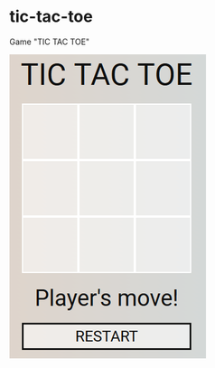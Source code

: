 # tic-tac-toe
Game "TIC TAC TOE"

![preview](https://github.com/tokhichevsky/tic-tac-toe/blob/master/preview.png)
